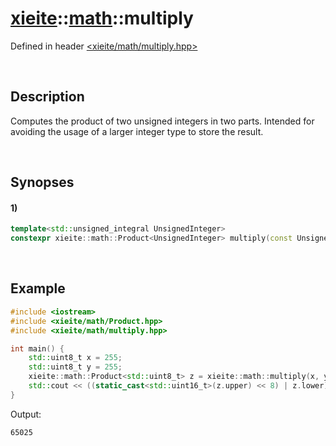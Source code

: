 # [xieite](../xieite.md)\:\:[math](../math.md)\:\:multiply
Defined in header [<xieite/math/multiply.hpp>](../../include/xieite/math/multiply.hpp)

&nbsp;

## Description
Computes the product of two unsigned integers in two parts. Intended for avoiding the usage of a larger integer type to store the result.

&nbsp;

## Synopses
#### 1)
```cpp
template<std::unsigned_integral UnsignedInteger>
constexpr xieite::math::Product<UnsignedInteger> multiply(const UnsignedInteger multiplier, const UnsignedInteger multiplicand) noexcept;
```

&nbsp;

## Example
```cpp
#include <iostream>
#include <xieite/math/Product.hpp>
#include <xieite/math/multiply.hpp>

int main() {
    std::uint8_t x = 255;
	std::uint8_t y = 255;
	xieite::math::Product<std::uint8_t> z = xieite::math::multiply(x, y);
	std::cout << ((static_cast<std::uint16_t>(z.upper) << 8) | z.lower) << '\n';
}
```
Output:
```
65025
```
